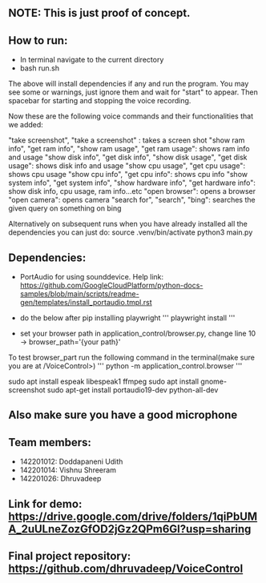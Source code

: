 ## NOTE: This is just proof of concept.

## How to run:

- In terminal navigate to the current directory
- bash run.sh

The above will install dependencies if any and run the program.
You may see some or warnings, just ignore them and wait for "start" to appear.
Then spacebar for starting and stopping the voice recording.


Now these are the following voice commands and their functionalities that we added:

"take screenshot", "take a screenshot" : takes a screen shot
"show ram info", "get ram info", "show ram usage", "get ram usage": shows ram info and usage
"show disk info", "get disk info", "show disk usage", "get disk usage": shows disk info and usage
"show cpu usage", "get cpu usage": shows cpu usage
"show cpu info", "get cpu info": shows cpu info
"show system info", "get system info", "show hardware info", "get hardware info": show disk info, cpu usage, ram info...etc
"open browser": opens a browser
"open camera": opens camera
"search for", "search", "bing": searches the given query on something on bing

Alternatively on subsequent runs when you have already installed all the dependencies you can just do:
source .venv/bin/activate
python3 main.py

## Dependencies:

- PortAudio for using sounddevice. Help link: https://github.com/GoogleCloudPlatform/python-docs-samples/blob/main/scripts/readme-gen/templates/install_portaudio.tmpl.rst

- do the below after pip installing playwright
'''
playwright install
'''
- set your browser path in application_control/browser.py, change line 10 -> browser_path='{your path}'

To test browser_part
 run the following command in the terminal(make sure you are at /VoiceControl>)
'''
python -m application_control.browser
'''

sudo apt install espeak libespeak1 ffmpeg
sudo apt install gnome-screenshot
sudo apt-get install portaudio19-dev python-all-dev
## Also make sure you have a good microphone

## Team members:
- 142201012: Doddapaneni Udith
- 142201014: Vishnu Shreeram
- 142201026: Dhruvadeep

## Link for demo: https://drive.google.com/drive/folders/1qiPbUMA_2uULneZozGfOD2jGz2QPm6Gl?usp=sharing
## Final project repository: https://github.com/dhruvadeep/VoiceControl

